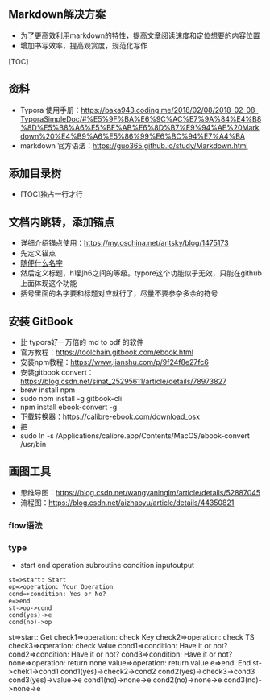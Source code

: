 ## Markdown解决方案

- 为了更高效利用markdown的特性，提高文章阅读速度和定位想要的内容位置
- 增加书写效率，提高观赏度，规范化写作

[TOC]

## 资料

- Typora 使用手册：https://baka943.coding.me/2018/02/08/2018-02-08-TyporaSimpleDoc/#%E5%9F%BA%E6%9C%AC%E7%9A%84%E4%B8%8D%E5%B8%A6%E5%BF%AB%E6%8D%B7%E9%94%AE%20Markdown%20%E4%B9%A6%E5%86%99%E6%BC%94%E7%A4%BA
- markdown 官方语法：https://guo365.github.io/study/Markdown.html

## 添加目录树

- [TOC]独占一行才行

## 文档内跳转，添加锚点

- 详细介绍锚点使用：https://my.oschina.net/antsky/blog/1475173
- 先定义锚点
- [随便什么名字](#资料)
- 然后定义标题，h1到h6之间的等级。typore这个功能似乎无效，只能在github上面体现这个功能
- 括号里面的名字要和标题对应就行了，尽量不要参杂多余的符号



## 安装 GitBook

- 比 typora好一万倍的 md to pdf 的软件
- 官方教程：https://toolchain.gitbook.com/ebook.html
- 安装npm教程：https://www.jianshu.com/p/9f24f8e27fc6
- 安装gitbook convert：https://blog.csdn.net/sinat_25295611/article/details/78973827
- brew install npm
- sudo npm install -g gitbook-cli
- npm install ebook-convert -g
- 下载转换器：https://calibre-ebook.com/download_osx
- 把
- sudo ln -s /Applications/calibre.app/Contents/MacOS/ebook-convert /usr/bin

## 画图工具

- 思维导图：https://blog.csdn.net/wangyaninglm/article/details/52887045
- 流程图：https://blog.csdn.net/aizhaoyu/article/details/44350821

### flow语法

### type

- start 
  end 
  operation 
  subroutine 
  condition 
  inputoutput

```flow
st=>start: Start
op=>operation: Your Operation
cond=>condition: Yes or No?
e=>end
st->op->cond
cond(yes)->e
cond(no)->op
```





st=>start: Get
check1=>operation: check Key
check2=>operation: check TS
check3=>operation: check Value
cond1=>condition: Have it or not?
cond2=>condition: Have it or not?
cond3=>condition: Have it or not?
none=>operation: return none
value=>operation: return value
e=>end: End
st->chek1->cond1
cond1(yes)->check2->cond2
cond2(yes)->check3->cond3
cond3(yes)->value->e
cond1(no)->none->e
cond2(no)->none->e
cond3(no)->none->e